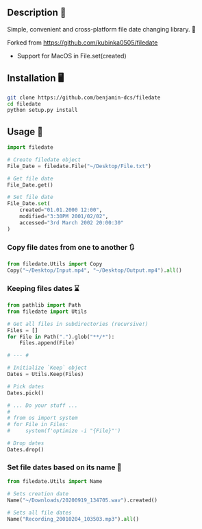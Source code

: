 ## Description 📝
Simple, convenient and cross-platform file date changing library. 📅

Forked from https://github.com/kubinka0505/filedate
- Support for MacOS in File.set(created)


## Installation 🖥️

```bash
git clone https://github.com/benjamin-dcs/filedate
cd filedate
python setup.py install
```

## Usage 📝
```python
import filedate

# Create filedate object
File_Date = filedate.File("~/Desktop/File.txt")

# Get file date
File_Date.get()

# Set file date
File_Date.set(
	created="01.01.2000 12:00",
	modified="3:30PM 2001/02/02",
	accessed="3rd March 2002 20:00:30"
)
```

### Copy file dates from one to another 🔃
```python
from filedate.Utils import Copy
Copy("~/Desktop/Input.mp4", "~/Desktop/Output.mp4").all()
```

### **Keeping files dates** ⌛
```python
from pathlib import Path
from filedate import Utils

# Get all files in subdirectories (recursive!)
Files = []
for File in Path(".").glob("**/*"):
	Files.append(File)

# --- #

# Initialize `Keep` object
Dates = Utils.Keep(Files)

# Pick dates
Dates.pick()

# ... Do your stuff ...
#
# from os import system
# for File in Files:
#     system(f'optimize -i "{File}"')

# Drop dates
Dates.drop()
```

### **Set file dates based on its name** 📝
```python
from filedate.Utils import Name

# Sets creation date
Name("~/Downloads/20200919_134705.wav").created()

# Sets all file dates
Name("Recording_20010204_103503.mp3").all()
```
